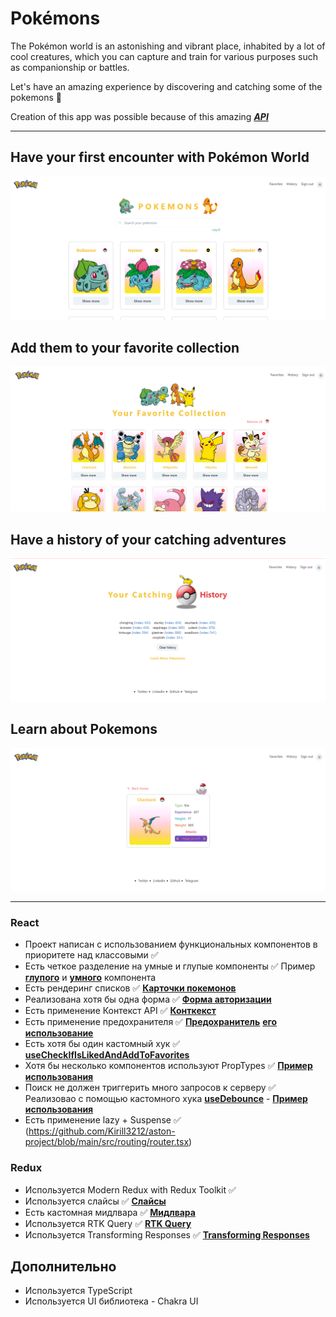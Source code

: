 # Pokémons

The Pokémon world is an astonishing and vibrant place, inhabited by a lot of cool creatures, which you can capture and train for various purposes such as companionship or battles.

Let's have an amazing experience by discovering and catching some of the pokemons 🙂

Creation of this app was possible because of this amazing [**_API_**](https://pokeapi.co/)

---

## Have your first encounter with Pokémon World

![My Image](readmeImgs/landingPage.png)

## Add them to your favorite collection

![My Image](readmeImgs/favoritePage.png)

## Have a history of your catching adventures

![My Image](readmeImgs/historyPage.png)

## Learn about Pokemons

![My Image](readmeImgs/SingleCardPage.png)

---

### React

- Проект написан с использованием функциональных компонентов в приоритете над классовыми ✅
- Есть четкое разделение на умные и глупые компоненты ✅ Пример [**глупого**](https://github.com/Kirill3212/aston-project/blob/main/src/components/Footer.tsx) и [**умного**](https://github.com/Kirill3212/aston-project/blob/main/src/components/SearchBarAndDisplay.tsx) компонента
- Есть рендеринг списков ✅ [**Карточки покемонов**](https://github.com/Kirill3212/aston-project/blob/main/src/components/cardsLists/PokemonCardsList.tsx)
- Реализована хотя бы одна форма ✅ [**Форма авторизации**](https://github.com/Kirill3212/aston-project/blob/main/src/components/forms/SignUpForm.tsx)
- Есть применение Контекст API ✅ [**Конткекст**](https://github.com/Kirill3212/aston-project/blob/main/src/components/Layout.tsx)
- Есть применение предохранителя ✅ [**Предохранитель**](https://github.com/Kirill3212/aston-project/blob/main/src/components/ErrorBoundary.tsx) [**его использование**](https://github.com/Kirill3212/aston-project/blob/main/src/routing/router.tsx)
- Есть хотя бы один кастомный хук ✅ [**useCheckIfIsLikedAndAddToFavorites**](https://github.com/Kirill3212/aston-project/blob/main/src/hooks/useCheckIfIsLikedAndAddToFavorites.ts)
- Хотя бы несколько компонентов используют PropTypes ✅ [**Пример использования**](https://github.com/Kirill3212/aston-project/blob/main/src/components/cards/PokemonCardSearch.tsx)
- Поиск не должен триггерить много запросов к серверу ✅ Реализовао с помощью кастомного хука [**useDebounce**](https://github.com/Kirill3212/aston-project/blob/main/src/hooks/useDebounce.ts) - [**Пример использования**](https://github.com/Kirill3212/aston-project/blob/main/src/components/SearchBarAndDisplay.tsx)
- Есть применение lazy + Suspense ✅ (https://github.com/Kirill3212/aston-project/blob/main/src/routing/router.tsx)

### Redux

- Используется Modern Redux with Redux Toolkit ✅
- Используется слайсы ✅ [**Слайсы**](https://github.com/Kirill3212/aston-project/tree/main/src/store/slices)
- Есть кастомная мидлвара ✅ [**Мидлвара**](https://github.com/Kirill3212/aston-project/blob/main/src/store/localStorageListenerMiddleware.ts)
- Используется RTK Query ✅ [**RTK Query**](https://github.com/Kirill3212/aston-project/blob/main/src/api/api.ts)
- Используется Transforming Responses ✅ [**Transforming Responses**](https://github.com/Kirill3212/aston-project/blob/main/src/api/transformResponse.ts)

## Дополнительно

- Используется TypeScript
- Используется UI библиотека - Chakra UI
